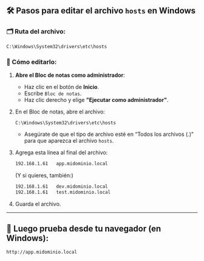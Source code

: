 
## 🛠️ Pasos para editar el archivo `hosts` en Windows

### 🗂️ Ruta del archivo:

```
C:\Windows\System32\drivers\etc\hosts
```

### 📝 Cómo editarlo:

1. **Abre el Bloc de notas como administrador**:

   * Haz clic en el botón de **Inicio**.
   * Escribe `Bloc de notas`.
   * Haz clic derecho y elige **"Ejecutar como administrador"**.

2. En el Bloc de notas, abre el archivo:

   ```
   C:\Windows\System32\drivers\etc\hosts
   ```

   * Asegúrate de que el tipo de archivo esté en “Todos los archivos (*.*)” para que aparezca el archivo `hosts`.

3. Agrega esta línea al final del archivo:

   ```txt
   192.168.1.61   app.midominio.local
   ```

   (Y si quieres, también:)

   ```txt
   192.168.1.61   dev.midominio.local
   192.168.1.61   test.midominio.local
   ```

4. Guarda el archivo.

---

## 🧪 Luego prueba desde tu navegador (en Windows):

```
http://app.midominio.local
```

